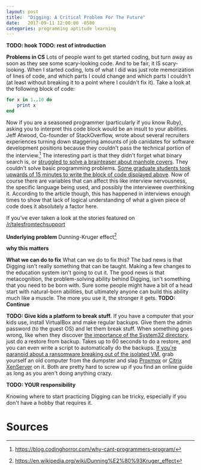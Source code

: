 ```yaml
---
layout: post
title:  "Digging: A Critical Problem For The Future"
date:   2017-09-11 12:00:00 -0500
categories: programming aptitude learning
---
```


**TODO: hook** **TODO: rest of introduction**

**Problems in CS** Lots of people want to get started coding, but turn away as soon as they see some scary-looking
code. And to be fair, it IS scary-looking. When I started coding, lots of what I did was just rote memorization of lines of code, and which parts I could change and which parts I couldn't (at least without
breaking it to a point where I couldn't fix it). Take a look at the following block of code:

```ruby
for x in 1..10 do
    print x
end
```

Now if you are a seasoned programmer (particularly if you know Ruby), asking you to interpret this code block would be an insult to your abilities. Jeff Atwood, Co-founder of StackOverflow, wrote about
 several recruiters experiences turning down staggering amounts of job canidates for software development positions because they couldn't pass the technical portion of the interview.[^wcpp] The 
 interesting part is that they didn't forget what binary search is, or [struggled to solve a brainteaser about manhole covers](http://www.businessinsider.com/15-google-interview-questions-that-used-to-make-geniuses-feel-dumb-2012-11). They couldn't solve basic programming problems. [Some graduate students took
 upwards of 15 minutes to write the block of code displayed above](http://www.kegel.com/academy/getting-hired.html). Now of course there are variables that can affect this like interview nervousness, the specific language being used, and possibly 
 the interviewee overthinking it. According to the article though, this has happened in interviews enough times to show that lack of logical understanding of what a given piece of code does it absolutely
 a factor here.

If you've ever taken a look at the stories featured on [/r/talesfromtechsupport](https://reddit.com/r/talesfromtechsupport/top?t=all)

**Underlying problem** Dunning-Kruger effect[^dkef]

**why this matters**

**What we can do to fix** What can we do to fix this? The bad news is that Digging isn't really something that can be taught. Making a few changes to the education system isn't going to cut it.
The good news is that metacognition, the problem-solving ability behind Digging, isn't something that you need to be born with. Sure some people might have a bit of a head start with natural-born
abilities, but ultimately anyone can build this ability much like a muscle. The more you use it, the stronger it gets. **TODO: Continue**

**TODO: Give kids a platform to break stuff.** If you have a computer that your kids use, install VirtualBox and make regular backups. Give them the admin password (to the guest OS) and let them break stuff. When something 
goes wrong, like when they discover [the importance of the System32 directory](http://knowyourmeme.com/memes/delete-system32), just do a restore from backup. Takes up to 60 seconds to do a restore, and you can even write a script to automatically 
do the backups. [If you're paranoid about a ransomware breaking out of the isolated VM](https://blog.malwarebytes.com/threat-analysis/2014/02/a-look-at-malware-with-virtual-machine-detection/), grab yourself an old computer from the dumpster and slap [Proxmox](https://www.proxmox.com/) or [Citrix XenServer](https://xenserver.org/) on it. Both are pretty hard to screw up 
if you find an online guide as long as you aren't doing anything crazy.

**TODO: YOUR responsibility**

Knowing where to start practicing Digging can be tricky, especially if you don't have a hobby that requires it.

# Sources

[^iudo]: <https://www.irishtimes.com/news/education/concern-over-drop-out-rates-in-computer-science-courses-1.2491751>

[^kkuc]: <http://www.coding2learn.org/blog/2013/07/29/kids-cant-use-computers/>

[^dkef]: <https://en.wikipedia.org/wiki/Dunning%E2%80%93Kruger_effect>

[^sdca]: <http://www.businesswire.com/news/home/20170731005686/en/Bosch-Survey-New-Car-Buyers-Bullish-Automated>

[^wcpp]: <https://blog.codinghorror.com/why-cant-programmers-program/>

[^htgh]: <>

[^mvmd]: <>